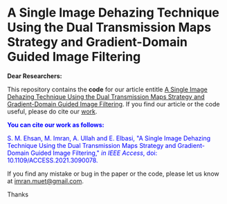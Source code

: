 # A Single Image Dehazing Technique Using the Dual Transmission Maps Strategy and Gradient-Domain Guided Image Filtering

**Dear Researchers:**

This repository contains the **code** for our article entitle [A Single Image Dehazing Technique Using the Dual Transmission Maps Strategy and Gradient-Domain Guided Image Filtering](https://ieeexplore.ieee.org/document/9458242). If you find our article or the code useful, please do cite our [work](https://ieeexplore.ieee.org/document/9458242). 

<span style="color:blue">**You can cite our work as follows:**</span>

<span style="color:blue">S. M. Ehsan, M. Imran, A. Ullah and E. Elbasi, "A Single Image Dehazing Technique Using the Dual Transmission Maps Strategy and Gradient-Domain Guided Image Filtering," *in IEEE Access*, doi: 10.1109/ACCESS.2021.3090078.
</span>

If you find any mistake or bug in the paper or the code, please let us know at imran.muet@gmail.com.

Thanks
